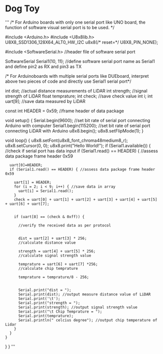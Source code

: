 # Dog Toy

'''
/*
  For Arduino boards with only one serial port like UNO board, 
  the function of software visual serial port is to be used.
*/


#include <Arduino.h> 
#include <U8x8lib.h>
U8X8_SSD1306_128X64_ALT0_HW_I2C u8x8(/* reset=*/ U8X8_PIN_NONE);


#include <SoftwareSerial.h> //header file of software serial port

SoftwareSerial Serial1(10, 11); //define software serial port name as Serial1 and define pin2 as RX and pin3 as TX

/* 
For Arduinoboards with multiple serial ports like DUEboard, 
interpret above two pieces of code and directly 
use Serial1 serial port*/


int dist; //actual distance measurements of LiDAR 
int strength; //signal strength of LiDAR
float temprature;
int check; //save check value
int i;
int uart[9]; //save data measured by LiDAR

const int HEADER = 0x59; //frame header of data package 

void setup() {
  Serial.begin(9600); //set bit rate of serial port connecting Arduino with computer
  Serial1.begin(115200); //set bit rate of serial port connecting LiDAR with Arduino 
  u8x8.begin(); 
  u8x8.setFlipMode(1);
}


void loop() {
  u8x8.setFont(u8x8_font_chroma48medium8_r); u8x8.setCursor(0, 0);
  u8x8.print("Hello World!");
  if (Serial1.available()) { //check if serial port has data input
    if (Serial1.read() == HEADER) { //assess data package frame header 0x59 
      
      uart[0]=HEADER;
      if (Serial1.read() == HEADER) { //assess data package frame header 0x59
        
        uart[1] = HEADER;
        for (i = 2; i < 9; i++) { //save data in array
          uart[i] = Serial1.read();
        }
        check = uart[0] + uart[1] + uart[2] + uart[3] + uart[4] + uart[5] + uart[6] + uart[7]; 
        
        
        if (uart[8] == (check & 0xff)) { 
          
          //verify the received data as per protocol

          
          dist = uart[2] + uart[3] * 256; 
          //calculate distance value 
          
          strength = uart[4] + uart[5] * 256; 
          //calculate signal strength value 
          
          temprature = uart[6] + uart[7] *256;
          //calculate chip temprature 
          
          temprature = temprature/8 - 256;
          
          
          Serial.print("dist = ");
          Serial.print(dist); //output measure distance value of LiDAR 
          Serial.print('\t');
          Serial.print("strength = ");
          Serial.print(strength); //output signal strength value
          Serial.print("\t Chip Temprature = ");
          Serial.print(temprature);
          Serial.println(" celcius degree"); //output chip temperature of Lidar
        }
      }
    }
  }
}
'''
